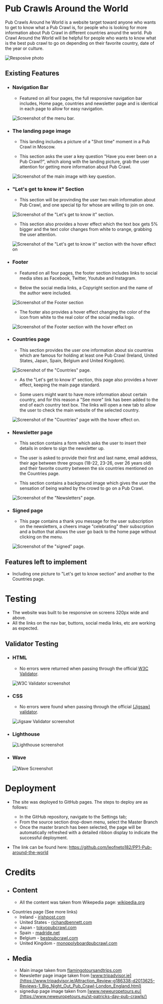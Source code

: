 # Pub Crawls Around the World

Pub Crawls Around he World is a website target toward anyone who wants to get to know what a Pub Crawl is, for people who is looking for more information about Pub Crawl in different countries around the world. Pub Crawl Around the World will be helpful for people who wants to know what is the best pub crawl to go on depending on their favorite country, date of the year or culture.

![Resposive photo](/assets/images/responsive-image.jpg)

## Existing Features

- ### Navigation Bar

    * Featured on all four pages, the full responsive navigation bar includes, Home page, countries and newsletter page and is identical in each page to allow for easy navigation.


    ![Screenshot of the menu bar.](/assets/images/menu-bar.jpg)

- ### The landing page image

    * This landing includes a picture of a "Shot time" moment in a Pub Crawl in Moscow.

    * This section asks the user a key question "Have you ever been on a Pub Crawl?", which along with the landing picture, grab the user attention for getting more information about Pub Crawl.

    ![Screenshot of the main image with key question.](/assets/images/ss-main-image.jpg)

- ### "Let's get to know it" Section

    * This section will be provinding the user two main information about Pub Crawl, and one special tip for whose are willing to join on one.

    ![Screenshot of the "Let's get to know it" section.](/assets/images/get-to-know-normal.jpg)

    * This section also provides a hover effect which the text box gets 5% bigger and the text color changes from white to orange, grabbing the user attention.

    ![Screenshot of the "Let's get to know it" section with the hover effect on](/assets/images/get-to-know-hover.jpg)

- ### Footer

    * Featured on all four pages, the footer section includes links to social media sites as Facebook, Twitter, Youtube and Instagram.

    * Below the social media links, a Copyright section and the name of the author were included.

    ![Screenshot of the Footer section](/assets/images/footer-image-normal.jpg)

    * The footer also provides a hover effect changing the color of the icon from white to the real color of the social media logo.

    ![Screenshot of the Footer section with the hover effect on](/assets/images/footer-image-hover.jpg)



- ### Countries page

    * This section provides the user one information about six countries which are famous for holding at least one Pub Crawl (Ireland, United States, Japan, Spain, Belgium and United Kingdom).

    ![Screenshot of the "Countries" page.](/assets/images/countries-image-normal.jpg)

    * As the "Let's get to know it" section, this page also provides a hover effect, keeping the main page standard.

    * Some users might want to have more information about certain country, and for this reason a "See more" link has been added to the end of each country text box. The links will open a new tab to allow the user to check the main website of the selected country.

    ![Screenshot of the "Countries" page with the hover effect on.](/assets/images/countries-image-hover.jpg)

- ### Newsletter page

    * This section contains a form which asks the user to insert their details in ordere to sign the newsletter up.

    * The user is asked to provide their first and last name, email address, their age between three groups (18-22, 23-26, over 26 years old) and their favorite country between the six countries mentioned on the Countries page.

    * This section contains a background image which gives the user the sensation of being waited by the crowd to go on a Pub Crawl.

    ![Screenshot of the "Newsletters" page.](/assets/images/newsletter-page-image.png)

- ### Signed page

    * This page contains a thank you message for the user subscription on the newsletters, a cheers image "celebrating" their subscrption and a button that allows the user go back to the home page without clicking on the menu.

    ![Screenshot of the "signed" page.](/assets/images/singed-page.jpg)

## Features left to implement

* Including one picture to "Let's get to know section" and another to the Countries page.

# Testing

* The website was built to be responsive on screens 320px wide and above.
* All the links on the nav bar, buttons, social media links, etc are working as expected.

## Validator Testing

- ### HTML 

    * No errors were returned when passing through the official [W3C Validator](https://validator.w3.org/).

    ![W3C Validator screenshot](/assets/images/w3c-validator.jpg)

- ### CSS 

    * No errors were found when passing through the official [(Jigsaw) validator](https://jigsaw.w3.org/css-validator/).

    ![Jigsaw Validator screenshot](/assets/images/jigsaw-validator.jpg)

- ### Lighthouse

    ![Lighthouse screenshot](/assets/images/lighthouse-image.jpg)

- ### Wave

    ![Wave Screenshot](/assets/images/wave-accessbility.jpg)

# Deployment 

* The site was deployed to GitHub pages. The steps to deploy are as follows:

    - In the GitHub repository, navigate to the Settings tab;
    - From the source section drop-down menu, select the Master Branch
    - Once the master branch has been selected, the page will be automatically refreshed with a detailed ribbon display to indicate the successful deployment.

* The link can be found here: https://github.com/leofneto182/PP1-Pub-around-the-world

# Credits

- ## Content
    
    - All the content was taken from Wikepedia page: [wikipedia.org](https://en.wikipedia.org/wiki/Pub_crawl)

* Countries page (See more links)
    - Ireland - [irishpost.com](https://www.irishpost.com/life-style/heres-play-12-pubs-christmas-irish-tradition-bizarre-rules-plenty-booze-175246)
    - United States - [richandbennett.com](https://richandbennett.com/)
    - Japan - [tokyopubcrawl.com](https://www.tokyopubcrawl.com/)
    - Spain - [madride.net](https://madride.net/pub-crawl-madrid/)
    - Belgium - [bestpubcrawl.com](https://bestpubcrawl.com/the-ultimate-guide-to-beerwalk-antwerp-pub-crawl/)
    - United Kingdom - [monopolyboardpubcrawl.com](http://monopolyboardpubcrawl.com/route.html)

- ## Media
    - Main image taken from [flamingotoursandtrips.com](https://flamingotoursandtrips.com/what-is-a-pub-crawl/)
    - Newsletter page image taken from [www.tripadvisor.ie](https://www.tripadvisor.ie/Attraction_Review-g186338-d2013625-Reviews-1_Big_Night_Out_Pub_Crawl-London_England.html)
    - signedup page image taken from [www.neweuropetours.eu](https://www.neweuropetours.eu/st-patricks-day-pub-crawls/)






















